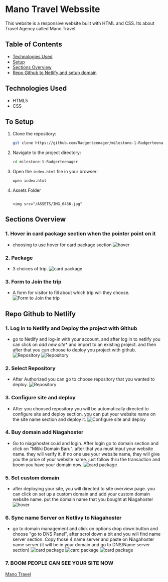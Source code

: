 # Mano Travel Webssite

This website is a responsive website built with HTML and CSS. Its about Travel Agency called Mano Travel. 

## Table of Contents

- [Technologies Used](#technologies-used)
- [Setup](#setup)
- [Sections Overview](#sections-overview)
- [Repo Github to Netlify and setup domain](#repo-github-to-netlify)

## Technologies Used

- HTML5
- CSS

## To Setup

1. Clone the repository:
    ```bash
    git clone https://github.com/Radgerteenager/milestone-1-Radgerteenager.git
    ```
2. Navigate to the project directory:
    ```bash
    cd milestone-1-Radgerteenager
    ```
3. Open the `index.html` file in your browser:
    ```bash
    open index.html
    ```
4. Assets Folder
    ```
    
    <img src="/ASSETS/IMG_0436.jpg"
    ```

## Sections Overview

### 1. **Hover in card package section when the pointer point on it**
   - choosing to use hover for card package section
      ![**hover**](/ASSETS/IMG_0440.PNG)
### 2. **Package**
   - 3 choices of trip.
      ![card package](/ASSETS/IMG_0441.PNG)

### 3. **Form to Join the trip**
   - A form for visitor to fill about which trip will they choose.
      ![Form to Join the trip](/ASSETS/IMG_0442.PNG)

## Repo Github to Netlify

### 1. **Log in to Netlify and Deploy the project with Github**
   - go to Netlify and log-in with your account, and after log in to netlify you can click on *add new site** and import to an existing project. and then after that you can choose to deploy you project with github.
   ![Repository](/README%20ASSET/IMG_0444.PNG)
   ![Repository](/README%20ASSET/IMG_0445.PNG)

### 2. **Select Repository**
   - After Authorized you can go to choose repository that you wanted to deploy.
      ![Repository](/README%20ASSET/IMG_0446.PNG)

### 3. **Configure site and deploy**
   - After you choosed repository you will be automatically directed to configure site and deploy section. you can put your website name on the site name section and deploy it.
      ![Configure site and deploy](/README%20ASSET/IMG_0447.PNG)
      

### 4. **Buy domain add Niagahoster**
   - Go to niagahoster.co.id and login. After login go to domain section and click on "Miliki Domain Baru". after that you must input your website name. they will verify it. if no one use your website name, they will give you the price of your website name. just follow thru the transaction and boom you have your domain now.
      ![card package](/README%20ASSET/IMG_0449.PNG)

### 5. **Set custom domain**
   - after deploying your site, you will directed to site overview page. you can click on set up a custom domain and add your custom domain website name. put the domain name that you bought at Niagahoster
      ![**hover**](/README%20ASSET/IMG_0448.PNG)

### 6. **Sync name Server on Netlivy to Niagahoster**
   - go to domain management and click on options drop down button and choose "go to DNS Panel", after scrol down a bit and you will find name server section. Copy those 4 name server and paste on Niagahoster name server (it will be in your domain and go to DNS/Name server section)
      ![card package](/README%20ASSET/IMG_0451.PNG)
      ![card package](/README%20ASSET/IMG_0452.PNG)
      ![card package](/README%20ASSET/IMG_0453.PNG)


### 7. **BOOM PEOPLE CAN SEE YOUR SITE NOW**
[Mano Travel](manotravel.site)